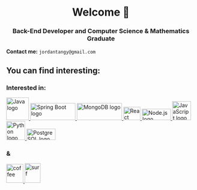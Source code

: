 <h1 align="center">Welcome 🤙 </h1>
<h3 align="center">Back-End Developer and Computer Science & Mathematics Graduate  </a></h3>



**Contact me:** `jordantangy@gmail.com`

## You can find interesting:

<h3 align="left">Interested in:</h3>
<p align="left">
  <a href="#" target="_blank">
      <img src=" https://w1.pngwing.com/pngs/425/99/png-transparent-java-logo-programming-language-selenium-computer-software-java-class-file-computer-programming-software-developer-software-framework.png" alt="Java logo" width="60" height="60">
    </a>
 <a href="#" target="_blank">
      <img src="https://bgasparotto.com/wp-content/uploads/2017/12/spring-boot-logo.png" alt="Spring Boot logo" width="120" height="45">
    </a>
    <a href="#" target="_blank">
      <img src="https://webassets.mongodb.com/_com_assets/cms/mongodb_logo1-76twgcu2dm.png" alt="MongoDB logo" width="120" height="45">
    </a>
    <a href="#" target="_blank">
      <img src="https://upload.wikimedia.org/wikipedia/commons/thumb/a/a7/React-icon.svg/1200px-React-icon.svg.png" alt="React logo" width="45" height="35">
    </a>
    <a href="#" target="_blank">
      <img src="https://cdn.freebiesupply.com/logos/large/2x/nodejs-1-logo-png-transparent.png" alt="Node.js logo" width="77" height="30">
    </a>
    <a href="#" target="_blank">
      <img src="https://upload.wikimedia.org/wikipedia/commons/6/6a/JavaScript-logo.png" alt="JavaScript logo" width="50" height="50">
    </a>
    <a href="#" target="_blank">
      <img src="https://blog.insaid.co/wp-content/uploads/2019/04/Python-logo.jpg" alt="Python logo" width="50" height="50">
    </a>
    <a href="#" target="_blank">
      <img src="https://w7.pngwing.com/pngs/441/460/png-transparent-postgresql-plain-wordmark-logo-icon-thumbnail.png" alt="PostgreSQL logo" width="77" height="30">
    </a>


<h3 align="left">&</h3>

<a href="#" target="_blank"><img src="https://emojipedia-us.s3.dualstack.us-west-1.amazonaws.com/thumbs/240/facebook/65/hot-beverage_2615.png" alt="coffee" width="45" height="50"/> </a><a href="#" target="_blank"><img src="https://emojipedia-us.s3.dualstack.us-west-1.amazonaws.com/thumbs/240/whatsapp/273/person-surfing_1f3c4.png" alt="surf" width="42" height="52"/> </a>
</p>
